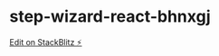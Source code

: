 # step-wizard-react-bhnxgj

[Edit on StackBlitz ⚡️](https://stackblitz.com/edit/step-wizard-react-bhnxgj)